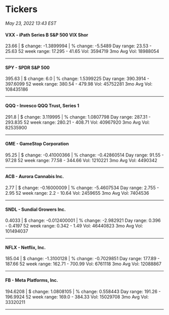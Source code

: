 # Tickers
*May 23, 2022 13:43 EST*

#### VXX - iPath Series B S&P 500 VIX Shor
23.66 | $ change: -1.3899994 | % change: -5.5489
Day range: 23.53 - 25.63 52 week range: 17.295 - 41.65
Vol: 3594719 3mo Avg Vol: 18988054

---

#### SPY - SPDR S&P 500
395.63 | $ change: 6.0 | % change: 1.5399225
Day range: 390.3914 - 397.6099 52 week range: 380.54 - 479.98
Vol: 45752281 3mo Avg Vol: 108435186

---

#### QQQ - Invesco QQQ Trust, Series 1
291.8 | $ change: 3.119995 | % change: 1.0807798
Day range: 287.31 - 293.835 52 week range: 280.21 - 408.71
Vol: 40967920 3mo Avg Vol: 82535900

---

#### GME - GameStop Corporation
95.25 | $ change: -0.41000366 | % change: -0.42860514
Day range: 91.55 - 97.28 52 week range: 77.58 - 344.66
Vol: 1210221 3mo Avg Vol: 4490342

---

#### ACB - Aurora Cannabis Inc.
2.77 | $ change: -0.16000009 | % change: -5.4607534
Day range: 2.755 - 2.95 52 week range: 2.2 - 10.64
Vol: 2459655 3mo Avg Vol: 7404536

---

#### SNDL - Sundial Growers Inc.
0.4033 | $ change: -0.012400001 | % change: -2.982921
Day range: 0.396 - 0.4197 52 week range: 0.342 - 1.49
Vol: 46440823 3mo Avg Vol: 101494037

---

#### NFLX - Netflix, Inc.
185.04 | $ change: -1.3100128 | % change: -0.7029851
Day range: 177.89 - 187.66 52 week range: 162.71 - 700.99
Vol: 6761118 3mo Avg Vol: 12088867

---

#### FB - Meta Platforms, Inc.
194.6208 | $ change: 1.0808105 | % change: 0.558443
Day range: 191.26 - 196.9924 52 week range: 169.0 - 384.33
Vol: 15029708 3mo Avg Vol: 33320211

---

